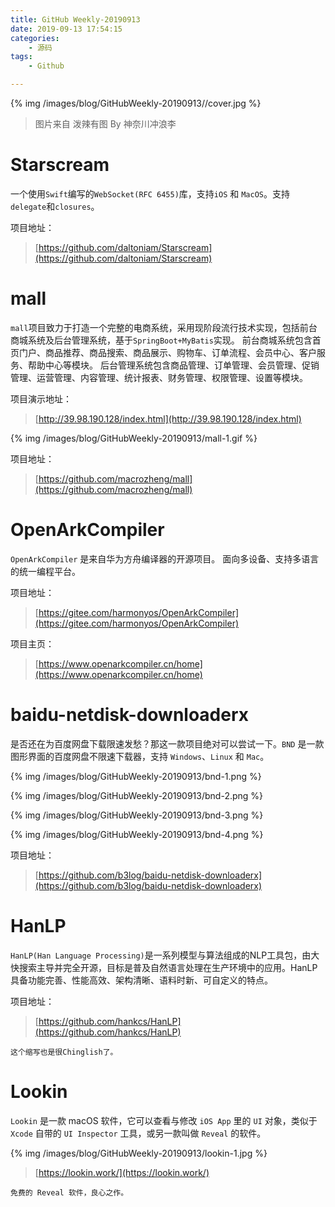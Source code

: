 ```yaml
---
title: GitHub Weekly-20190913
date: 2019-09-13 17:54:15
categories:
    - 源码
tags: 
    - Github

---
```


{% img /images/blog/GitHubWeekly-20190913//cover.jpg %}

> 图片来自 泼辣有图 By 神奈川冲浪李

<!--more-->

# Starscream

一个使用`Swift`编写的`WebSocket(RFC 6455)`库，支持`iOS` 和 `MacOS`。支持`delegate`和`closures`。

项目地址：
> [https://github.com/daltoniam/Starscream](https://github.com/daltoniam/Starscream)

# mall

`mall`项目致力于打造一个完整的电商系统，采用现阶段流行技术实现，包括前台商城系统及后台管理系统，基于`SpringBoot+MyBatis`实现。 前台商城系统包含首页门户、商品推荐、商品搜索、商品展示、购物车、订单流程、会员中心、客户服务、帮助中心等模块。 后台管理系统包含商品管理、订单管理、会员管理、促销管理、运营管理、内容管理、统计报表、财务管理、权限管理、设置等模块。

项目演示地址： 
> [http://39.98.190.128/index.html](http://39.98.190.128/index.html) 

{% img /images/blog/GitHubWeekly-20190913/mall-1.gif %}

项目地址：
> [https://github.com/macrozheng/mall](https://github.com/macrozheng/mall)

# OpenArkCompiler

`OpenArkCompiler` 是来自华为方舟编译器的开源项目。
面向多设备、支持多语言的统一编程平台。

项目地址：
> [https://gitee.com/harmonyos/OpenArkCompiler](https://gitee.com/harmonyos/OpenArkCompiler)

项目主页：
> [https://www.openarkcompiler.cn/home](https://www.openarkcompiler.cn/home)

# baidu-netdisk-downloaderx

是否还在为百度网盘下载限速发愁？那这一款项目绝对可以尝试一下。`BND` 是一款图形界面的百度网盘不限速下载器，支持 `Windows`、`Linux` 和 `Mac`。

{% img /images/blog/GitHubWeekly-20190913/bnd-1.png %}

{% img /images/blog/GitHubWeekly-20190913/bnd-2.png %}

{% img /images/blog/GitHubWeekly-20190913/bnd-3.png %}

{% img /images/blog/GitHubWeekly-20190913/bnd-4.png %}

项目地址：
> [https://github.com/b3log/baidu-netdisk-downloaderx](https://github.com/b3log/baidu-netdisk-downloaderx)

# HanLP

`HanLP(Han Language Processing)`是一系列模型与算法组成的NLP工具包，由大快搜索主导并完全开源，目标是普及自然语言处理在生产环境中的应用。HanLP具备功能完善、性能高效、架构清晰、语料时新、可自定义的特点。

项目地址：
> [https://github.com/hankcs/HanLP](https://github.com/hankcs/HanLP)

```
这个缩写也是很Chinglish了。
```

# Lookin 

`Lookin` 是一款 macOS 软件，它可以查看与修改 `iOS App` 里的 `UI` 对象，类似于 `Xcode` 自带的 `UI Inspector` 工具，或另一款叫做 `Reveal` 的软件。

{% img /images/blog/GitHubWeekly-20190913/lookin-1.jpg %}

> [https://lookin.work/](https://lookin.work/)

```
免费的 Reveal 软件，良心之作。
```